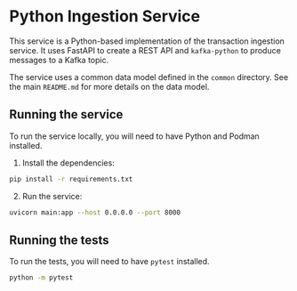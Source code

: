# Python Ingestion Service

This service is a Python-based implementation of the transaction ingestion service. It uses FastAPI to create a REST API and `kafka-python` to produce messages to a Kafka topic.

The service uses a common data model defined in the `common` directory. See the main `README.md` for more details on the data model.

## Running the service

To run the service locally, you will need to have Python and Podman installed.

1. Install the dependencies:
```bash
pip install -r requirements.txt
```

2. Run the service:
```bash
uvicorn main:app --host 0.0.0.0 --port 8000
```

## Running the tests

To run the tests, you will need to have `pytest` installed.

```bash
python -m pytest
```
